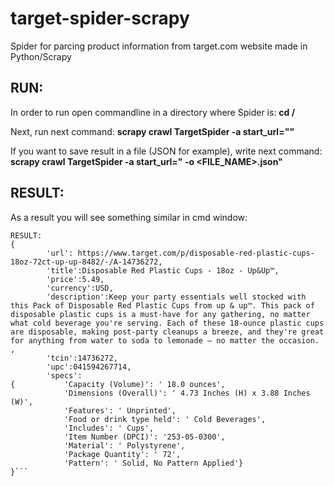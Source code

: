 # target-spider-scrapy
Spider for parcing product information from target.com website made in Python/Scrapy

## RUN:
In order to run open commandline in a directory where Spider is:
__cd <directory of spider>/__

Next, run next command:
__scrapy crawl TargetSpider  -a start_url="<PRODUCT URL FROM TARGET.COM>"__

If you want to save result in a file (JSON for example), write next command:
__scrapy crawl TargetSpider  -a start_url="<PRODUCT URL FROM TARGET.COM> -o <FILE_NAME>.json"__


## RESULT:
As a result you will see something similar in cmd window:
```(scrapy) D:\Python_Scripts\Scrapy\targetParse>scrapy crawl TargetSpider  -a start_url="https://www.target.com/p/disposable-red-plastic-cups-18oz-72ct-up-up-8482/-/A-14736272"
RESULT:
{
        'url': https://www.target.com/p/disposable-red-plastic-cups-18oz-72ct-up-up-8482/-/A-14736272,
        'title':Disposable Red Plastic Cups - 18oz - Up&Up™,
        'price':5.49,
        'currency':USD,
        'description':Keep your party essentials well stocked with this Pack of Disposable Red Plastic Cups from up & up™. This pack of disposable plastic cups is a must-have for any gathering, no matter what cold beverage you're serving. Each of these 18-ounce plastic cups are disposable, making post-party cleanups a breeze, and they're great for anything from water to soda to lemonade — no matter the occasion. ,
        'tcin':14736272,
        'upc':041594267714,
        'specs':
{           'Capacity (Volume)': ' 18.0 ounces',
            'Dimensions (Overall)': ' 4.73 Inches (H) x 3.88 Inches (W)',
            'Features': ' Unprinted',
            'Food or drink type held': ' Cold Beverages',
            'Includes': ' Cups',
            'Item Number (DPCI)': '253-05-0300',
            'Material': ' Polystyrene',
            'Package Quantity': ' 72',
            'Pattern': ' Solid, No Pattern Applied'}
}```
